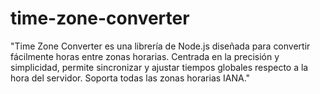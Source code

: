 # time-zone-converter
"Time Zone Converter es una librería de Node.js diseñada para convertir fácilmente horas entre zonas horarias. Centrada en la precisión y simplicidad, permite sincronizar y ajustar tiempos globales respecto a la hora del servidor. Soporta todas las zonas horarias IANA."
